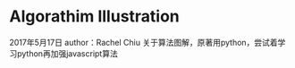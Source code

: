 # Algorathim  Illustration
2017年5月17日  author：Rachel Chiu
关于算法图解，原著用python，尝试着学习python再加强javascript算法
